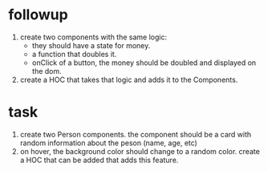 # followup

1. create two components with the same logic:
    - they should have a state for money.
    - a function that doubles it.
    - onClick of a button, the money should be doubled and displayed on the dom.
2. create a HOC that takes that logic and adds it to the Components.

# task

1. create two Person components. the component should be a card with random information about the peson (name, age, etc)
2. on hover, the background color should change to a random color. create a HOC that can be added that adds this feature.

